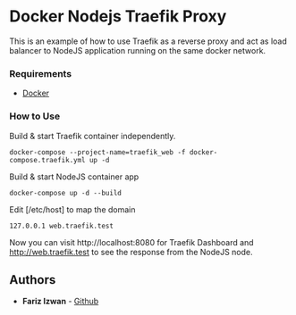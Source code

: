 # Docker Nodejs Traefik Proxy

This is an example of how to use Traefik as a reverse proxy and act as load balancer to NodeJS application running on the same docker network.

### Requirements

- [Docker](https://docs.docker.com/install/)

### How to Use

Build & start Traefik container independently.

```
docker-compose --project-name=traefik_web -f docker-compose.traefik.yml up -d
```

Build & start NodeJS container app

```
docker-compose up -d --build
```

Edit [/etc/host] to map the domain

```
127.0.0.1 web.traefik.test
```

Now you can visit http://localhost:8080 for Traefik Dashboard and http://web.traefik.test to see the response from the NodeJS node.

## Authors

- **Fariz Izwan** - [Github](https://github.com/malikperang)
